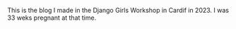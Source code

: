 This is the blog I made in the Django Girls Workshop in Cardif in 2023. 
I was 33 weks pregnant at that time. 
